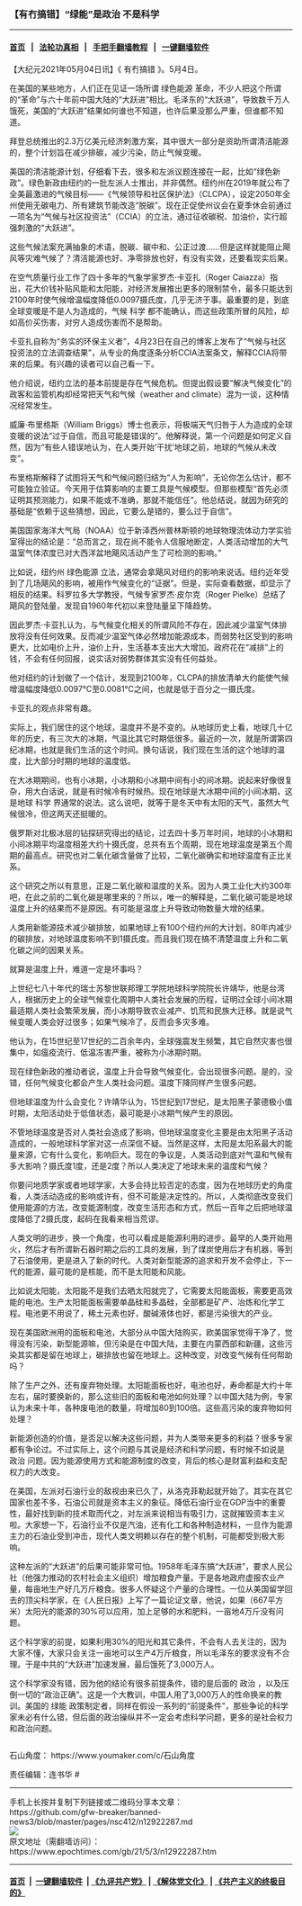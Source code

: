 ### 【有冇搞错】“绿能”是政治 不是科学
------------------------

#### [首页](https://github.com/gfw-breaker/banned-news3/blob/master/README.md) &nbsp;&nbsp;|&nbsp;&nbsp; [法轮功真相](https://github.com/begood0513/basic/blob/master/README.md)  &nbsp;&nbsp;|&nbsp;&nbsp; [手把手翻墙教程](https://github.com/gfw-breaker/guides/wiki)  &nbsp;&nbsp;|&nbsp;&nbsp; [一键翻墙软件](https://github.com/gfw-breaker/nogfw/blob/master/README.md)  



<div><p>
 【大纪元2021年05月04日讯】《
 <ok href="https://www.epochtimes.com/gb/tag/%E6%9C%89%E5%86%87%E6%90%9E%E9%94%99.html">
  有冇搞错
 </ok>
 》。5月4日。
</p>
<p>
 在美国的某些地方，人们正在见证一场所谓
 <ok href="https://www.epochtimes.com/gb/tag/%E7%BB%BF%E8%89%B2%E8%83%BD%E6%BA%90.html">
  绿色能源
 </ok>
 革命，不少人把这个所谓的“革命”与六十年前中国大陆的“大跃进”相比。毛泽东的“大跃进”，导致数千万人饿死，美国的“大跃进”结果如何谁也不知道，也许后果没那么严重，但谁都不知道。
</p>
<p>
 拜登总统推出的2.3万亿美元经济刺激方案，其中很大一部分是资助所谓清洁能源的，整个计划旨在减少排碳，减少污染，防止气候变暖。
</p>
<p>
 美国的清洁能源计划，仔细看下去，很多和左派议题连接在一起，比如“绿色新政”。绿色新政由纽约的一批左派人士推出，并非偶然。纽约州在2019年就公布了全美最激进的气候目标——《气候领导和社区保护法》（CLCPA），设定2050年全州使用无碳电力、所有建筑节能改造“脱碳”。现在正促使州议会在夏季休会前通过一项名为“气候与社区投资法”（CCIA）的立法，通过征收碳税、加油价，实行超强刺激的“大跃进”。
</p>
<p>
</p>
<p>
 这些气候法案充满抽象的术语，脱碳、碳中和、公正过渡……但是这样就能阻止飓风等灾难气候了？清洁能源也好、净零排放也好，有没有实效，还要看现实后果。
</p>
<p>
 在空气质量行业工作了四十多年的气象学家罗杰‧卡亚扎（Roger Caiazza）指出，花大价钱补贴风能和太阳能，对经济发展推出更多的限制禁令，最多只能达到2100年时使气候增温幅度降低0.0097摄氏度，几乎无济于事。最重要的是，到底全球变暖是不是人为造成的，气候
 <ok href="https://www.epochtimes.com/gb/tag/%E7%A7%91%E5%AD%A6.html">
  科学
 </ok>
 都不能确认，而这些政策所冒的风险，却如高价买伤害，对穷人造成伤害而不是帮助。
</p>
<p>
 卡亚扎自称为“务实的环保主义者”，4月23日在自己的博客上发布了“气候与社区投资法的立法调查结果”，从专业的角度逐条分析CCIA法案条文，解释CCIA将带来的后果。有兴趣的读者可以自己看一下。
</p>
<p>
 他介绍说，纽约立法的基本前提是存在气候危机。但提出假设要“解决气候变化”的政客和监管机构却经常把天气和气候（weather and climate）混为一谈，这种情况经常发生。
</p>
<p>
 威廉‧布里格斯（William Briggs）博士也表示，将极端天气归咎于人为造成的全球变暖的说法“过于自信，而且可能是错误的”。他解释说，第一个问题是如何定义自然，因为“有些人错误地认为，在人类开始‘干扰’地球之前，地球的气候从未改变”。
</p>
<p>
 布里格斯解释了试图将天气和气候问题归结为“人为影响”，无论你怎么估计，都不可能独立验证。今天用于估算影响的主要工具是气候模型。但那些模型“首先必须证明其预测能力，如果不能或不准确，那就不能信任”。他总结说，就因为研究的基础是“依赖于这些猜想，因此，它要么是错的，要么过于自信”。
</p>
<p>
 美国国家海洋大气局（NOAA）位于新泽西州普林斯顿的地球物理流体动力学实验室得出的结论是：“总而言之，现在尚不能令人信服地断定，人类活动增加的大气温室气体浓度已对大西洋盆地飓风活动产生了可检测的影响。”
</p>
<p>
 比如说，纽约州
 <ok href="https://www.epochtimes.com/gb/tag/%E7%BB%BF%E8%89%B2%E8%83%BD%E6%BA%90.html">
  绿色能源
 </ok>
 立法，通常会拿飓风对纽约的影响来说话。纽约近年受到了几场飓风的影响，被用作气候变化的“证据”。但是，实际查看数据，却显示了相反的结果。科罗拉多大学教授，气候专家罗杰‧皮尔克（Roger Pielke）总结了飓风的登陆量，发现自1960年代初以来登陆量呈下降趋势。
</p>
<p>
 因此罗杰‧卡亚扎认为，与气候变化相关的所谓风险不存在，因此减少温室气体排放将没有任何效果。反而减少温室气体必然增加能源成本，而弱势社区受到的影响更大，比如电价上升，油价上升，生活基本支出大大增加。政府花在“减排”上的钱，不会有任何回报，说实话对弱势群体其实没有任何益处。
</p>
<p>
 他对纽约的计划做了一个估计，发现到2100年，CLCPA的排放清单大约能使气候增温幅度降低0.0097°C至0.0081°C之间，也就是低于百分之一摄氏度。
</p>
<p>
 卡亚扎的观点非常有趣。
</p>
<p>
 实际上，我们居住的这个地球，温度并不是不变的。从地球历史上看，地球几十亿年的历史，有三次大的冰期，气温比其它时期低很多。最近的一次，就是所谓第四纪冰期，也就是我们生活的这个时间。换句话说，我们现在生活的这个地球的温度，比大部分时期的地球的温度低。
</p>
<p>
 在大冰期期间，也有小冰期，小冰期和小冰期中间有小的间冰期。说起来好像很复杂，用大白话说，就是有时候冷有时候热。现在地球是大冰期中间的小间冰期，这是地球
 <ok href="https://www.epochtimes.com/gb/tag/%E7%A7%91%E5%AD%A6.html">
  科学
 </ok>
 界通常的说法。这么说吧，就等于是冬天中有太阳的天气，虽然大气候很冷，但这两天还挺暖的。
</p>
<p>
 俄罗斯对北极冰层的钻探研究得出的结论，过去四十多万年时间，地球的小冰期和小间冰期平均温度相差大约十摄氏度，总共有五个周期，现在地球温度是第五个周期的最高点。研究也对二氧化碳含量做了比较，二氧化碳确实和地球温度有正比关系。
</p>
<p>
 这个研究之所以有意思，正是二氧化碳和温度的关系。因为人类工业化大约300年吧，在此之前的二氧化碳是哪里来的？所以，唯一的解释是，二氧化碳可能是地球温度上升的结果而不是原因。有可能是温度上升导致动物数量大增的结果。
</p>
<p>
 人类用新能源技术减少碳排放，如果地球上有100个纽约州的大计划，80年内减少的碳排放，对地球温度影响不到1摄氏度。而且我们现在搞不清楚温度上升和二氧化碳之间的因果关系。
</p>
<p>
 就算是温度上升，难道一定是坏事吗？
</p>
<p>
 上世纪七八十年代的瑞士苏黎世联邦理工学院地球科学院院长许靖华，他是台湾人，根据历史上的全球气候变化周期中人类社会发展的历程，证明过全球小间冰期最适期人类社会繁荣发展，而小冰期导致农业减产、饥荒和民族大迁移。就是说气候变暖人类会好过很多；如果气候冷了，反而会多灾多难。
</p>
<p>
 他认为，在15世纪至17世纪的二百余年内，全球强震发生频繁，其它自然灾害也很集中，如瘟疫流行、低温冻害严重，被称为小冰期时期。
</p>
<p>
 现在绿色新政的推动者说，温度上升会导致气候变化，会出现很多问题。是的，没错，任何气候变化都会产生人类社会问题。温度下降同样产生很多问题。
</p>
<p>
 但地球温度为什么会变化？许靖华认为，15世纪到17世纪，是太阳黑子蒙德极小值时期，太阳活动处于低值状态，最可能是小冰期气候产生的原因。
</p>
<p>
 不管地球温度是否对人类社会造成了影响，但地球温度变化主要是由太阳黑子活动造成的，一般地球科学家对这一点深信不疑。当然是这样，太阳是太阳系最大的能量来源，它有什么变化，影响巨大。现在的争议是，人类活动到底对气温和气候有多大影响？摄氏度1度，还是2度？所以人类决定了地球未来的温度和气候？
</p>
<p>
 你要问地质学家或者地球学家，大多会持比较否定的态度，因为在地球历史的角度看，人类活动造成的影响或许有，但不可能是决定性的。所以，人类彻底改变我们使用能源的方法，改变能源制度，改变生活形态和方式，然后一百年之后把地球温度降低了2摄氏度，起码在我看来相当荒谬。
</p>
<p>
 人类文明的进步，换一个角度，也可以看成是能源利用的进步。最早的人类开始用火，然后才有所谓新石器时期之后的工具的发展，到了煤炭使用后才有机器，等到了石油使用，更是进入了新的时代。人类对新型能源的追求和开发不会停止，下一代的能源，最可能的是核能，而不是太阳能和风能。
</p>
<p>
 比如说太阳能，太阳能不是我们去晒太阳就完了，它需要太阳能面板，需要更高效能的电池。生产太阳能面板需要单晶硅和多晶硅，全部都是矿产、冶炼和化学工程。电池更不用说了，稀土元素也好，酸碱液体也好，都是污染很大的产业。
</p>
<p>
 现在美国欧洲用的面板和电池，大部分从中国大陆购买，欧美国家觉得干净了，觉得没有污染，新型能源嘛，但污染是在中国大陆，主要在内蒙西部和新疆，这些污染其实都是留在地球上，碳排放也留在地球上。这种改变，对改变气候有任何帮助吗？
</p>
<p>
 除了生产之外，还有废弃物处理。太阳能面板也好，电池也好，寿命都是大约十年左右，届时要换新的，那么这些旧的面板和电池如何处理？以中国大陆为例，专家认为未来十年，各种废电池的数量，将增加80到100倍。这些高污染的废弃物如何处理？
</p>
<p>
 新能源创造的价值，是否足以解决这些问题，并为人类带来更多的利益？很多专家都有争论过。不过实际上，这个问题与其说是经济和科学问题，有时候不如说是
 <ok href="https://www.epochtimes.com/gb/tag/%E6%94%BF%E6%B2%BB.html">
  政治
 </ok>
 问题。因为能源使用方式和能源制度的改变，背后的核心是财富利益和支配权力的大改变。
</p>
<p>
 在美国，左派对石油行业的敌视由来已久了，从洛克菲勒起就开始了。其实在其它国家也差不多，石油公司就是资本主义的象征。降低石油行业在GDP当中的重要性，最好找到新的技术取而代之，对左派来说相当有吸引力，这就摧毁资本主义啦。大家想一下，石油行业不仅是汽油，还有化工和各种制造材料，一旦作为能源主力的石油业受到冲击，现代人类文明赖以存在的整个机制，可能都受到极大影响。
</p>
<p>
 这种左派的“大跃进”的后果可能非常可怕。1958年毛泽东搞“大跃进”，要求人民公社（他强力推动的农村社会主义组织）增加粮食产量。于是各地政府虚报农业产量，每亩地生产好几万斤粮食。很多人怀疑这个产量的合理性。一位从美国留学回去的顶尖科学家，在《人民日报》上写了一篇论证文章，他说，如果（667平方米）太阳光的能源的30%可以应用，加上足够的水和肥料，一亩地4万斤没有问题。
</p>
<p>
 这个科学家的前提，如果利用30%的阳光和其它条件，不会有人去关注的，因为大家不懂，大家只会关注一亩地可以生产4万斤粮食，所以毛泽东的要求没有不合理。于是中共的“大跃进”加速发展，最后饿死了3,000万人。
</p>
<p>
 这个科学家没有错，因为他的结论有很多前提条件，错的是后面的
 <ok href="https://www.epochtimes.com/gb/tag/%E6%94%BF%E6%B2%BB.html">
  政治
 </ok>
 ，以及压倒一切的“政治正确”。这是一个大教训，中国人用了3,000万人的性命换来的教训。美国的
 <ok href="https://www.epochtimes.com/gb/tag/%E7%BB%BF%E8%83%BD.html">
  绿能
 </ok>
 政策制定者，同样在假设一系列的“前提条件”，那些争论的科学家未必有什么错，但后面的政治操纵并不一定会考虑科学问题，更多的是社会权力和政治问题。
</p>
<p>
 <ok href="https://i.epochtimes.com/assets/uploads/2020/06/WhatsApp-Image-2020-02-25-at-7.05.58-AM-5-e1591716028541.jpeg">
  <img alt="" class="aligncenter size-large wp-image-12173417" src="https://i.epochtimes.com/assets/uploads/2020/06/WhatsApp-Image-2020-02-25-at-7.05.58-AM-5-600x337.jpeg"/>
 </ok>
</p>
<p>
 石山角度：
 <ok href="https://www.youmaker.com/c/石山角度">
  https://www.youmaker.com/c/石山角度
 </ok>
</p>
<p>
 责任编辑：连书华 #
</p>
</div>
<hr/>
手机上长按并复制下列链接或二维码分享本文章：<br/>
https://github.com/gfw-breaker/banned-news3/blob/master/pages/nsc412/n12922287.md <br/>
<a href='https://github.com/gfw-breaker/banned-news3/blob/master/pages/nsc412/n12922287.md'><img src='https://github.com/gfw-breaker/banned-news3/blob/master/pages/nsc412/n12922287.md.png'/></a> <br/>
原文地址（需翻墙访问）：https://www.epochtimes.com/gb/21/5/3/n12922287.htm


------------------------
#### [首页](https://github.com/gfw-breaker/banned-news3/blob/master/README.md) &nbsp;|&nbsp; [一键翻墙软件](https://github.com/gfw-breaker/nogfw/blob/master/README.md) &nbsp;| [《九评共产党》](https://github.com/gfw-breaker/9ping.md/blob/master/README.md#九评之一评共产党是什么) | [《解体党文化》](https://github.com/gfw-breaker/jtdwh.md/blob/master/README.md) | [《共产主义的终极目的》](https://github.com/gfw-breaker/gczydzjmd.md/blob/master/README.md)


<img src='http://gfw-breaker.win/banned-news3/pages/nsc412/n12922287.md' width='0px' height='0px'/>